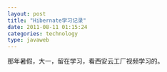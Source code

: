 ```yaml
---
layout: post
title: "Hibernate学习记录"
date: 2011-08-11 01:15:24
categories: technology
type: javaweb
---
```


那年暑假，大一，留在学习，看西安云工厂视频学习的。